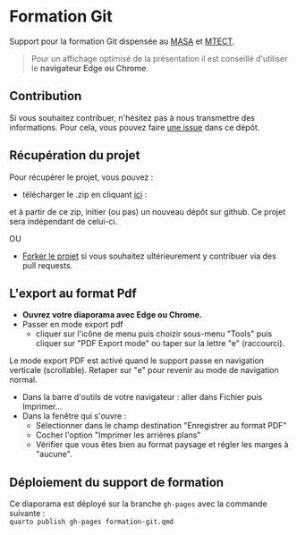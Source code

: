 # Formation Git

Support pour la formation Git dispensée au [MASA](https://agriculture.gouv.fr/) et [MTECT](https://www.ecologie.gouv.fr/).

> Pour un affichage optimisé de la présentation il est conseillé d'utiliser le **navigateur Edge ou Chrome**.

## Contribution

Si vous souhaitez contribuer, n'hésitez pas à nous transmettre des informations. Pour cela, vous pouvez faire [une issue](https://github.com/ddotta/formation-git/issues) dans ce dépôt.

## Récupération du projet

Pour récupérer le projet, vous pouvez :

- télécharger le .zip en cliquant [ici](https://github.com/ddotta/formation-git/archive/refs/heads/main.zip) : 

et à partir de ce zip, initier (ou pas) un nouveau dépôt sur github. Ce projet sera indépendant de celui-ci.

OU

- [Forker le projet](https://github.com/ddotta/formation-git/fork) si vous souhaitez ultérieurement y contribuer via des pull requests.

## L'export au format Pdf

- **Ouvrez votre diaporama avec Edge ou Chrome.**  
- Passer en mode export pdf  
  - cliquer sur l'icône de menu puis choizir sous-menu "Tools" puis cliquer sur "PDF Export mode" ou taper sur la lettre "e" (raccourci).  
  
Le mode export PDF est activé quand le support passe en navigation verticale (scrollable). Retaper sur "e" pour revenir au mode de navigation normal.  


- Dans la barre d'outils de votre navigateur : aller dans Fichier puis Imprimer...
- Dans la fenêtre qui s'ouvre :
  - Sélectionner dans le champ destination "Enregistrer au format PDF"
  - Cocher l'option "Imprimer les arrières plans"
  - Vérifier que vous êtes bien au format paysage et régler les marges à "aucune". 

## Déploiement du support de formation

Ce diaporama est déployé sur la branche `gh-pages` avec la commande suivante :  
`quarto publish gh-pages formation-git.qmd`
